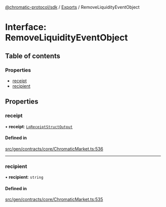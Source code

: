 [@chromatic-protocol/sdk](../README.md) / [Exports](../modules.md) / RemoveLiquidityEventObject

# Interface: RemoveLiquidityEventObject

## Table of contents

### Properties

- [receipt](RemoveLiquidityEventObject.md#receipt)
- [recipient](RemoveLiquidityEventObject.md#recipient)

## Properties

### receipt

• **receipt**: [`LpReceiptStructOutput`](../modules.md#lpreceiptstructoutput)

#### Defined in

[src/gen/contracts/core/ChromaticMarket.ts:536](https://github.com/chromatic-protocol/sdk/blob/f027fff/src/gen/contracts/core/ChromaticMarket.ts#L536)

___

### recipient

• **recipient**: `string`

#### Defined in

[src/gen/contracts/core/ChromaticMarket.ts:535](https://github.com/chromatic-protocol/sdk/blob/f027fff/src/gen/contracts/core/ChromaticMarket.ts#L535)
